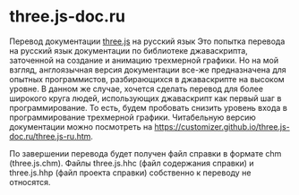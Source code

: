 # three.js-doc.ru
Перевод документации <a href="https://github.com/mrdoob/three.js/" target="_blank">three.js</a> на русский язык
Это попытка перевода на русский язык документации по библиотеке джаваскрипта, заточенной на создание и анимацию трехмерной графики.
Но на мой взгляд, англоязычная версия документации все-же предназначена для опытных программистов, разбирающихся в джаваскрипте на
высоком уровне. В данном же случае, хочется сделать перевод для более широкого круга людей, использующих джаваскрипт как первый шаг
в программирование. То есть, будем пробовать снизить уровень входа в программирование трехмерной графики.
Читабельную версию документации можно посмотреть  на https://customizer.github.io/three.js-doc.ru/three.js-ru.htm.

По завершении перевода будет получен файл справки в формате chm (three.js.chm). Файлы three.js.hhc (файл содержания справки) и three.js.hhp (файл проекта справки) собственно к переводу не относятся.
